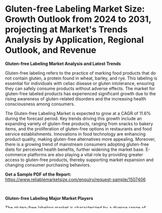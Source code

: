 <p><h1>Gluten-free Labeling Market Size: Growth Outlook from 2024 to 2031, projecting at Market's Trends Analysis by Application, Regional Outlook, and Revenue</h1></p><p><strong>Gluten-free Labeling Market Analysis and Latest Trends</strong></p>
<p><p>Gluten-free labeling refers to the practice of marking food products that do not contain gluten, a protein found in wheat, barley, and rye. This labeling is essential for individuals with celiac disease or gluten intolerance, ensuring they can safely consume products without adverse effects. The market for gluten-free labeled products has experienced significant growth due to the rising awareness of gluten-related disorders and the increasing health consciousness among consumers.</p><p>The Gluten-free Labeling Market is expected to grow at a CAGR of 11.6% during the forecast period. Key trends driving this growth include an expanding variety of gluten-free products, ranging from snacks to bakery items, and the proliferation of gluten-free options in restaurants and food service establishments. Innovations in food technology are enhancing product quality, making gluten-free alternatives more appealing. Moreover, there is a growing trend of mainstream consumers adopting gluten-free diets for perceived health benefits, further widening the market base. E-commerce platforms are also playing a vital role by providing greater access to gluten-free products, thereby supporting market expansion and changing consumer purchasing behaviors.</p></p>
<p><strong>Get a Sample PDF of the Report:&nbsp;</strong> <a href="https://www.reliablemarketsize.com/enquiry/request-sample/1507406">https://www.reliablemarketsize.com/enquiry/request-sample/1507406</a></p>
<p>&nbsp;</p>
<p><strong>Gluten-free Labeling Major Market Players</strong></p>
<p><p>The gluten-free labeling market is characterized by a diverse range of players, each catering to the increasing consumer demand for gluten-free products due to health and dietary preferences. Key players include Chobani, Hain Celestial, Pinnacle Foods, Danone, and General Mills, among others.</p><p>Chobani has expanded its portfolio beyond yogurt into gluten-free snacks, experiencing steady growth as consumers seek wholesome options. The company reported sales revenue exceeding $1.5 billion, reflecting its strong market presence.</p><p>Hain Celestial, with brands like Earth’s Best and Garden of Eatin’, focuses on organic and gluten-free products. Its commitment to health-conscious consumers has fueled a compound annual growth rate (CAGR) of approximately 8% over the past few years, driving sales into the hundreds of millions.</p><p>General Mills has made a significant impact with its gluten-free product lines, such as Cheerios and Betty Crocker mixes. With overall sales exceeding $18 billion, the gluten-free segment contributes notably to this growth as it aligns with consumer health trends.</p><p>Danone, owner of brands like Silk and Alpro, is expanding its gluten-free offerings, particularly in dairy alternatives. The company has reported annual sales of around $27 billion, with gluten-free products being a strategic focus moving forward.</p><p>Kellogg’s, known for its diverse range of breakfast cereals, has also launched gluten-free varieties, targeting a niche within its extensive portfolio. The company’s gluten-free lines are contributing to its sales of over $13 billion.</p><p>The gluten-free labeling market is projected to grow significantly, driven by increasing awareness of gluten intolerances and celiac disease, with estimates suggesting a market size exceeding $7 billion by 2025. This growth trajectory indicates robust opportunities for established brands and new entrants alike.</p></p>
<p>&nbsp;</p>
<p><strong>What Are The Key Opportunities For Gluten-free Labeling Manufacturers?</strong></p>
<p><p>The gluten-free labeling market is witnessing robust growth, driven by rising consumer awareness of gluten sensitivities and celiac disease. As of 2023, the market is valued at approximately $4.4 billion, with a projected CAGR of around 10% over the next five years. Key trends include the increasing availability of gluten-free products across various sectors, from snacks to ready-to-eat meals, and a notable shift towards clean-label products. Regions such as North America and Europe dominate the market, while Asia-Pacific is emerging rapidly. Future prospects indicate a stronger focus on innovation and product diversification to cater to a broader audience.</p></p>
<p><strong>Inquire or Share Your Questions If Any Before Purchasing This Report:</strong> <a href="https://www.reliablemarketsize.com/enquiry/pre-order-enquiry/1507406">https://www.reliablemarketsize.com/enquiry/pre-order-enquiry/1507406</a></p>
<p>&nbsp;</p>
<p><strong>Market Segmentation</strong></p>
<p><strong>The Gluten-free Labeling Market Analysis by types is segmented into:</strong></p>
<p><ul><li>Black Label</li><li>Green Label</li><li>Other</li></ul></p>
<p><p>In the gluten-free labeling market, products are categorized primarily into three types. The Black Label denotes certified gluten-free products, ensuring stringent testing and compliance with safety standards. The Green Label indicates products that are free from gluten but may not be certified, often aimed at consumers with a preference for natural or whole foods. Other market types include items that may contain gluten but are marketed as gluten-friendly, catering to those with mild sensitivities rather than celiac disease.</p></p>
<p><strong>Purchase this Report:&nbsp;</strong><a href="https://www.reliablemarketsize.com/purchase/1507406">https://www.reliablemarketsize.com/purchase/1507406</a></p>
<p>&nbsp;</p>
<p><strong>The Gluten-free Labeling Market Industry Research by Application is segmented into:</strong></p>
<p><ul><li>Gluten-Free Bakery Products</li><li>Gluten-Free Baby Food</li><li>Gluten-Free Pasta</li><li>Gluten-Free Ready Meals</li></ul></p>
<p><p>The gluten-free labeling market encompasses a variety of product categories, including gluten-free bakery products, baby food, pasta, and ready meals. Gluten-free bakery items cater to those with celiac disease or gluten sensitivities, offering alternatives like bread and pastries. Gluten-free baby food ensures safe nutritional options for young children with dietary restrictions. The gluten-free pasta segment provides traditional flavors without gluten, while gluten-free ready meals offer convenient, safe dining choices for health-conscious consumers, driving demand across diverse demographics.</p></p>
<p><a href="https://www.reliablemarketsize.com/global-gluten-free-labeling-market-r1507406">&nbsp;https://www.reliablemarketsize.com/global-gluten-free-labeling-market-r1507406</a></p>
<p><strong>In terms of Region, the Gluten-free Labeling Market Players available by Region are:</strong></p>
<p>
    <p> <strong> North America: </strong>
        <ul>
            <li>United States</li>
            <li>Canada</li>
        </ul>
        </p> 
    <p> <strong> Europe: </strong>
        <ul>
            <li>Germany</li>
            <li>France</li>
            <li>U.K.</li>
            <li>Italy</li>
            <li>Russia</li>
        </ul>
        </p> 
    <p> <strong> Asia-Pacific: </strong>
        <ul>
            <li>China</li>
            <li>Japan</li>
            <li>South Korea</li>
            <li>India</li>
            <li>Australia</li>
            <li>China Taiwan</li>
            <li>Indonesia</li>
            <li>Thailand</li>
            <li>Malaysia</li>
        </ul>
        </p> 
    <p> <strong> Latin America: </strong>
        <ul>
            <li>Mexico</li>
            <li>Brazil</li>
            <li>Argentina Korea</li>
            <li>Colombia</li>
        </ul>
        </p> 
    <p> <strong> Middle East & Africa: </strong>
        <ul>
            <li>Turkey</li>
            <li>Saudi</li>
            <li>Arabia</li>
            <li>UAE</li>
            <li>Korea</li>
        </ul>
    </p>
    </p>
<p><p>The gluten-free labeling market is experiencing robust growth across all key regions, notably North America, Europe, Asia-Pacific, and China. North America holds substantial market share, estimated at 35%, driven by rising health consciousness. Europe follows closely with 30%, fueled by stringent labeling regulations and consumer demand. Asia-Pacific is emerging rapidly, expected to reach 20% as awareness increases. China is projected to contribute 15%, driven by a growing affluent consumer base. North America and Europe are anticipated to remain dominant, collectively commanding over 65% of the market share.</p></p>
<p><strong>Purchase this Report: </strong><a href="https://www.reliablemarketsize.com/purchase/1507406">https://www.reliablemarketsize.com/purchase/1507406</a></p>
<p>&nbsp;<strong>Get a Sample PDF of the Report:&nbsp;&nbsp;</strong><a href="https://www.reliablemarketsize.com/enquiry/request-sample/1507406">https://www.reliablemarketsize.com/enquiry/request-sample/1507406</a></p>
<p><strong></strong></p>
<p><p><a href="https://issuu.com/reportprime-2/docs/jute-bags-market-size-2030.pptx_391f453928522f">Jute Bags Market</a></p><p><a href="https://medium.com/@mohamedmoen2023/insights-into-the-battery-powered-scrubber-dryer-market-size-which-is-expanding-with-a-5-4-ea67afbf1841?postPublishedType=repub">Battery-Powered Scrubber Dryer Market</a></p><p><a href="https://medium.com/@mohamedmoen2023/petrol-powered-scrubber-dryer-market-a-global-and-regional-analysis-focus-on-region-72c7fe2e090e?postPublishedType=repub">Petrol-Powered Scrubber Dryer Market</a></p><p><a href="https://www.linkedin.com/pulse/what-growth-drivers-digital-shore-durometer-market-comprehensive-65pbf?trackingId=enO6s7T5Qcm6ZU0r%2BWzncw%3D%3D">Digital Shore Durometer Market</a></p><p><a href="https://issuu.com/reportprime-2/docs/womens-handbags-market-size-2030.pp_39872634b189c9">Women's Handbags Market</a></p></p>